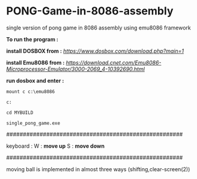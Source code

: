 # PONG-Game-in-8086-assembly
single version of pong game in 8086 assembly using emu8086 framework

**To run the program :**

**install DOSBOX from :** *https://www.dosbox.com/download.php?main=1*

**install Emu8086 from :** *https://download.cnet.com/Emu8086-Microprocessor-Emulator/3000-2069_4-10392690.html*


**run dosbox and enter :**

```
mount c c:\emu8086

c:

cd MYBUILD

single_pong_game.exe
```

#####################################################

keyboard :
W : **move up**
S : **move down**

#####################################################

moving ball is implemented in almost three ways (shifting,clear-screen(2))
